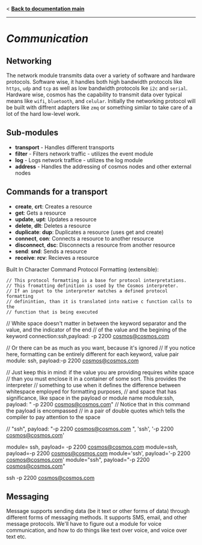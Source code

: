< **[Back to documentation main](../documentation.md)**
___

# *Communication*

## Networking

The network module transmits data over a variety of software and hardware protocols. Software wise, it handles both high bandwidth protocols like `https`, `udp` and `tcp` as well as low bandwidth protocols lke `i2c` and `serial`. Hardware wise, cosmos has the capability to transmit data over typical means like `wifi`, `bluetooth`, and `celular`. Initially the networking protocol will be built with diffrent adapters like `zmq` or something similar to take care of a lot of the hard low-level work.

## Sub-modules

- **transport** - Handles different transports
- **filter** - Filters network traffic - utilizes the event module
- **log** - Logs network traffice - utilizes the log module
- **address** - Handles the addressing of cosmos nodes and other external nodes

## Commands for a transport

- **create**, **crt**: Creates a resource
- **get**: Gets a resource
- **update**, **upt**: Updates a resource
- **delete**, **dlt**: Deletes a resource
- **duplicate**: **dup**: Duplicates a resource (uses get and create)
- **connect**, **con**: Connects a resource to another resource
- **disconnect**, **dsc**: Disconnects a resource from another resource
- **send**: **snd**: Sends a resource
- **receive**: **rcv**: Recieves a resource



Built In Character Command Protocol Formatting (extensible):
	
	// This protocol formatting is a base for protocol interpretations.
	// This fromatting definition is used by the Cosmos interpreter. 
	// If an input to the interpreter matches a defined protocol formatting
	// definintion, than it is translated into native c function calls to the
	// function that is being executed

// White space doesn't matter in between the keyword separator and the value, and the indicator of the end
// of the value and the begining of the keyword
connection:ssh,payload: -p 2200 cosmos@cosmos.com

// Or there can be as much as you want, because it's ignored
// If you notice here, formatting can be entirely different for each keyword, value pair
module:    ssh,    payload:-p 2200 cosmos@cosmos.com

// Just keep this in mind: if the value you are providing requires white space
// than you must enclose it in a container of some sort. This provides the interpreter
// something to use when it defines the difference between whitespace employed for formatting purposes,
// and space that has significance, like space in the payload or module name
module:ssh, payload: "     -p 2200 cosmos@cosmos.com"  // Notice that in this command the payload is encompassed
	// in a pair of double quotes which tells the compiler to pay attention to the space

// 
"ssh", payload:   "-p 2200 cosmos@cosmos.com  ", 
'ssh', '-p 2200 cosmos@cosmos.com'

module= ssh, payload= -p 2200 cosmos@cosmos.com
module=ssh, payload=-p 2200 cosmos@cosmos.com
module='ssh', payload='-p 2200 cosmos@cosmos.com'
module="ssh", payload="-p 2200 cosmos@cosmos.com"

ssh -p 2200 cosmos@cosmos.com 


## Messaging

Message supports sending data (be it text or other forms of data) through different forms of messaging methods. It supports SMS, email, and other message protocols. We'll have to figure out a module for voice communication, and how to do things like text over voice, and voice over text etc.